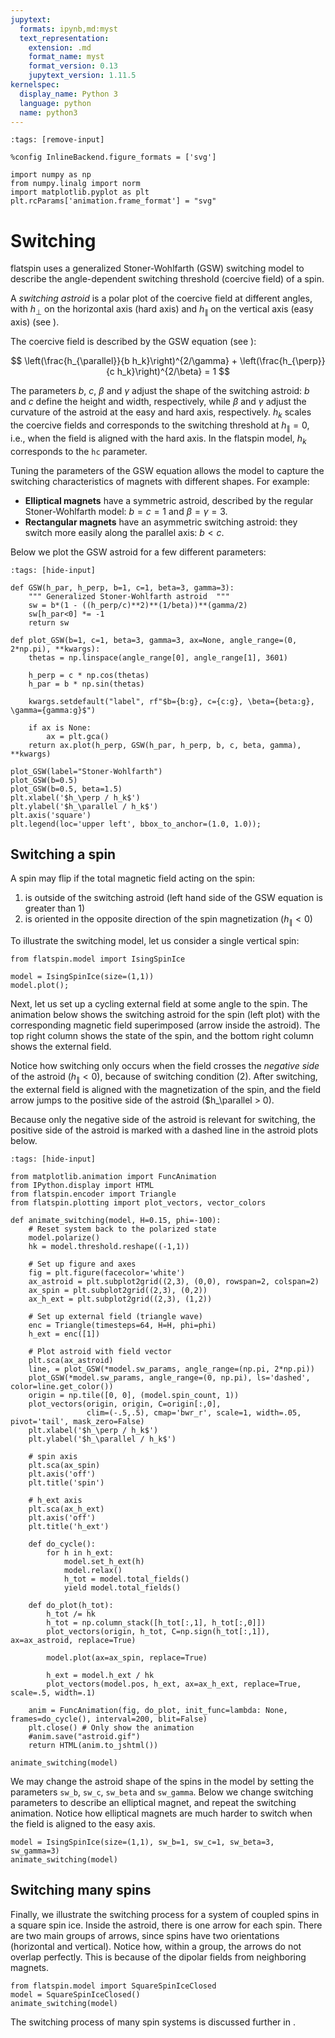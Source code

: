 ```yaml
---
jupytext:
  formats: ipynb,md:myst
  text_representation:
    extension: .md
    format_name: myst
    format_version: 0.13
    jupytext_version: 1.11.5
kernelspec:
  display_name: Python 3
  language: python
  name: python3
---
```


```{code-cell} ipython3
:tags: [remove-input]

%config InlineBackend.figure_formats = ['svg']

import numpy as np
from numpy.linalg import norm
import matplotlib.pyplot as plt
plt.rcParams['animation.frame_format'] = "svg"
```

# Switching

flatspin uses a generalized Stoner-Wohlfarth (GSW) switching model to describe the angle-dependent switching threshold (coercive field) of a spin.

A *switching astroid* is a polar plot of the coercive field at different angles, with $h_{\perp}$ on the horizontal axis (hard axis) and $h_{\parallel}$ on the vertical axis (easy axis) (see [](fields)).

The coercive field is described by the GSW equation (see [](theory)):

$$
\left(\frac{h_{\parallel}}{b h_k}\right)^{2/\gamma} + \left(\frac{h_{\perp}}{c h_k}\right)^{2/\beta} = 1
$$

The parameters $b$, $c$, $\beta$ and $\gamma$ adjust the shape of the switching astroid: $b$ and $c$ define the height and width, respectively, while $\beta$ and $\gamma$ adjust the curvature of the astroid at the easy and hard axis, respectively.
$h_k$ scales the coercive fields and corresponds to the switching threshold at $h_\parallel=0$, i.e., when the field is aligned with the hard axis.
In the flatspin model, $h_k$ corresponds to the `hc` parameter.

Tuning the parameters of the GSW equation allows the model to capture the switching characteristics of magnets with different shapes.
For example:
* **Elliptical magnets** have a symmetric astroid, described by the regular Stoner-Wohlfarth model: $b=c=1$ and $\beta=\gamma=3$.
* **Rectangular magnets** have an asymmetric switching astroid: they switch more easily along the parallel axis: $b < c$.

Below we plot the GSW astroid for a few different parameters:

```{code-cell} ipython3
:tags: [hide-input]

def GSW(h_par, h_perp, b=1, c=1, beta=3, gamma=3):
    """ Generalized Stoner-Wohlfarth astroid  """
    sw = b*(1 - ((h_perp/c)**2)**(1/beta))**(gamma/2)
    sw[h_par<0] *= -1
    return sw

def plot_GSW(b=1, c=1, beta=3, gamma=3, ax=None, angle_range=(0, 2*np.pi), **kwargs):
    thetas = np.linspace(angle_range[0], angle_range[1], 3601)

    h_perp = c * np.cos(thetas)
    h_par = b * np.sin(thetas)
    
    kwargs.setdefault("label", rf"$b={b:g}, c={c:g}, \beta={beta:g}, \gamma={gamma:g}$")

    if ax is None:
        ax = plt.gca()
    return ax.plot(h_perp, GSW(h_par, h_perp, b, c, beta, gamma), **kwargs)
```

```{code-cell} ipython3
plot_GSW(label="Stoner-Wohlfarth")
plot_GSW(b=0.5)
plot_GSW(b=0.5, beta=1.5)
plt.xlabel('$h_\perp / h_k$')
plt.ylabel('$h_\parallel / h_k$')
plt.axis('square')
plt.legend(loc='upper left', bbox_to_anchor=(1.0, 1.0));
```

## Switching a spin

A spin may flip if the total magnetic field acting on the spin:

1. is outside of the switching astroid (left hand side of the GSW equation is greater than 1)
2. is oriented in the opposite direction of the spin magnetization ($h_\parallel < 0$)

To illustrate the switching model, let us consider a single vertical spin:

```{code-cell} ipython3
from flatspin.model import IsingSpinIce

model = IsingSpinIce(size=(1,1))
model.plot();
```

Next, let us set up a cycling external field at some angle to the spin.
The animation below shows the switching astroid for the spin (left plot) with the corresponding magnetic field superimposed (arrow inside the astroid).
The top right column shows the state of the spin, and the bottom right column shows the external field.

Notice how switching only occurs when the field crosses the *negative side* of the astroid ($h_\parallel < 0$), because of switching condition (2).
After switching, the external field is aligned with the magnetization of the spin, and the field arrow jumps to the positive side of the astroid ($h_\parallel > 0).

Because only the negative side of the astroid is relevant for switching, the positive side of the astroid is marked with a dashed line in the astroid plots below.

```{code-cell} ipython3
:tags: [hide-input]

from matplotlib.animation import FuncAnimation
from IPython.display import HTML
from flatspin.encoder import Triangle
from flatspin.plotting import plot_vectors, vector_colors

def animate_switching(model, H=0.15, phi=-100):
    # Reset system back to the polarized state
    model.polarize()
    hk = model.threshold.reshape((-1,1))

    # Set up figure and axes
    fig = plt.figure(facecolor='white')
    ax_astroid = plt.subplot2grid((2,3), (0,0), rowspan=2, colspan=2)
    ax_spin = plt.subplot2grid((2,3), (0,2))
    ax_h_ext = plt.subplot2grid((2,3), (1,2))

    # Set up external field (triangle wave)
    enc = Triangle(timesteps=64, H=H, phi=phi)
    h_ext = enc([1])

    # Plot astroid with field vector
    plt.sca(ax_astroid)
    line, = plot_GSW(*model.sw_params, angle_range=(np.pi, 2*np.pi))
    plot_GSW(*model.sw_params, angle_range=(0, np.pi), ls='dashed', color=line.get_color())
    origin = np.tile([0, 0], (model.spin_count, 1))
    plot_vectors(origin, origin, C=origin[:,0],
                 clim=(-.5,.5), cmap='bwr_r', scale=1, width=.05, pivot='tail', mask_zero=False)
    plt.xlabel('$h_\perp / h_k$')
    plt.ylabel('$h_\parallel / h_k$')

    # spin axis
    plt.sca(ax_spin)
    plt.axis('off')
    plt.title('spin')

    # h_ext axis
    plt.sca(ax_h_ext)
    plt.axis('off')
    plt.title('h_ext')

    def do_cycle():
        for h in h_ext:
            model.set_h_ext(h)
            model.relax()
            h_tot = model.total_fields()
            yield model.total_fields()

    def do_plot(h_tot):
        h_tot /= hk
        h_tot = np.column_stack([h_tot[:,1], h_tot[:,0]])
        plot_vectors(origin, h_tot, C=np.sign(h_tot[:,1]), ax=ax_astroid, replace=True)

        model.plot(ax=ax_spin, replace=True)

        h_ext = model.h_ext / hk
        plot_vectors(model.pos, h_ext, ax=ax_h_ext, replace=True, scale=.5, width=.1)

    anim = FuncAnimation(fig, do_plot, init_func=lambda: None, frames=do_cycle(), interval=200, blit=False)
    plt.close() # Only show the animation
    #anim.save("astroid.gif")
    return HTML(anim.to_jshtml())
```

```{code-cell} ipython3
animate_switching(model)
```

We may change the astroid shape of the spins in the model by setting the parameters `sw_b`, `sw_c`, `sw_beta` and `sw_gamma`.
Below we change switching parameters to describe an elliptical magnet, and repeat the switching animation.
Notice how elliptical magnets are much harder to switch when the field is aligned to the easy axis.

```{code-cell} ipython3
model = IsingSpinIce(size=(1,1), sw_b=1, sw_c=1, sw_beta=3, sw_gamma=3)
animate_switching(model)
```

## Switching many spins

Finally, we illustrate the switching process for a system of coupled spins in a square spin ice.
Inside the astroid, there is one arrow for each spin.
There are two main groups of arrows, since spins have two orientations (horizontal and vertical).
Notice how, within a group, the arrows do not overlap perfectly.
This is because of the dipolar fields from neighboring magnets.

```{code-cell} ipython3
from flatspin.model import SquareSpinIceClosed
model = SquareSpinIceClosed()
animate_switching(model)
```

The switching process of many spin systems is discussed further in [](dynamics).
